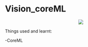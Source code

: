 # Vision_coreML
<p align="center">
<img src="https://img.shields.io/badge/swift-%204%20%7C%204.2%20-blue.svg" />
</p>

Things used and learnt:

-CoreML 
